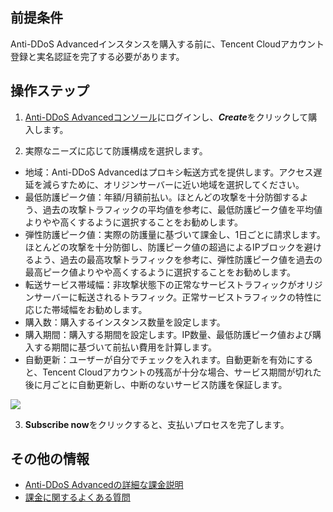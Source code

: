

## 前提条件

Anti-DDoS Advancedインスタンスを購入する前に、Tencent Cloudアカウント登録と実名認証を完了する必要があります。

## 操作ステップ
1. [Anti-DDoS Advancedコンソール](https://console.cloud.tencent.com/dayu/bgpip)にログインし、***Create***をクリックして購入します。

2. 実際なニーズに応じて防護構成を選択します。
 - 地域：Anti-DDoS Advancedはプロキシ転送方式を提供します。アクセス遅延を減らすために、オリジンサーバーに近い地域を選択してください。
 - 最低防護ピーク値：年額/月額前払い。ほとんどの攻撃を十分防御するよう、過去の攻撃トラフィックの平均値を参考に、最低防護ピーク値を平均値よりやや高くするように選択することをお勧めします。
 - 弾性防護ピーク値：実際の防護量に基づいて課金し、1日ごとに請求します。ほとんどの攻撃を十分防御し、防護ピーク値の超過によるIPブロックを避けるよう、過去の最高攻撃トラフィックを参考に、弾性防護ピーク値を過去の最高ピーク値よりやや高くするように選択することをお勧めします。
 - 転送サービス帯域幅：非攻撃状態下の正常なサービストラフィックがオリジンサーバーに転送されるトラフィック。正常サービストラフィックの特性に応じた帯域幅をお勧めします。
 - 購入数：購入するインスタンス数量を設定します。
 - 購入期間：購入する期間を設定します。IP数量、最低防護ピーク値および購入する期間に基づいて前払い費用を計算します。
 - 自動更新：ユーザーが自分でチェックを入れます。自動更新を有効にすると、Tencent Cloudアカウントの残高が十分な場合、サービス期間が切れた後に月ごとに自動更新し、中断のないサービス防護を保証します。

 ![](https://main.qcloudimg.com/raw/51bc6f38505956e06133aa5db64c7dcd.png)

3. **Subscribe now**をクリックすると、支払いプロセスを完了します。

## その他の情報

- [Anti-DDoS Advancedの詳細な課金説明](https://cloud.tencent.com/document/product/1014/31100)
- [課金に関するよくある質問](https://cloud.tencent.com/document/product/1014/31140)

